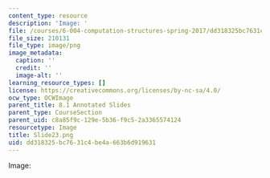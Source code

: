 ```yaml
---
content_type: resource
description: 'Image: '
file: /courses/6-004-computation-structures-spring-2017/dd318325bc7631c4be4a663b6d919631_Slide23.png
file_size: 210131
file_type: image/png
image_metadata:
  caption: ''
  credit: ''
  image-alt: ''
learning_resource_types: []
license: https://creativecommons.org/licenses/by-nc-sa/4.0/
ocw_type: OCWImage
parent_title: 8.1 Annotated Slides
parent_type: CourseSection
parent_uid: c8a85f9c-129e-5b36-f9c5-2a3365574124
resourcetype: Image
title: Slide23.png
uid: dd318325-bc76-31c4-be4a-663b6d919631
---
```

Image: 